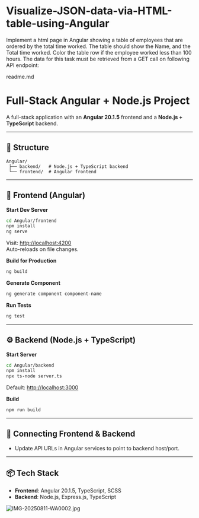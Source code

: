 # Visualize-JSON-data-via-HTML-table-using-Angular
Implement a html page in Angular showing a table of employees that are ordered by the total time worked. The table should show the Name, and the Total time worked. Color the table row if the employee worked less than 100 hours. The data for this task must be retrieved from a GET call on following API endpoint:



readme.md


# Full-Stack Angular + Node.js Project

A full-stack application with an **Angular 20.1.5** frontend and a **Node.js + TypeScript** backend.

---

## 📂 Structure
```
Angular/
 ├── backend/   # Node.js + TypeScript backend
 └── frontend/  # Angular frontend
```

---

## 🚀 Frontend (Angular)
**Start Dev Server**
```bash
cd Angular/frontend
npm install
ng serve
```
Visit: [http://localhost:4200](http://localhost:4200)  
Auto-reloads on file changes.

**Build for Production**
```bash
ng build
```

**Generate Component**
```bash
ng generate component component-name
```

**Run Tests**
```bash
ng test
```

---

## ⚙ Backend (Node.js + TypeScript)
**Start Server**
```bash
cd Angular/backend
npm install
npx ts-node server.ts
```
Default: [http://localhost:3000](http://localhost:3000)

**Build**
```bash
npm run build
```

---

## 🔗 Connecting Frontend & Backend
- Update API URLs in Angular services to point to backend host/port.

---

## 📦 Tech Stack
- **Frontend**: Angular 20.1.5, TypeScript, SCSS
- **Backend**: Node.js, Express.js, TypeScript


![IMG-20250811-WA0002.jpg](https://github.com/user-attachments/assets/b3d1ab6a-e0d5-4fa7-863b-782ac5197015)
